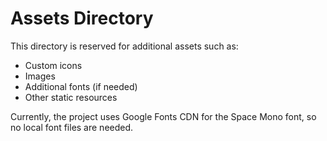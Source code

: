 # Assets Directory

This directory is reserved for additional assets such as:

- Custom icons
- Images
- Additional fonts (if needed)
- Other static resources

Currently, the project uses Google Fonts CDN for the Space Mono font, so no local font files are needed.